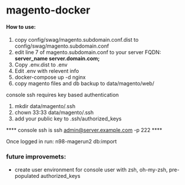 # magento-docker
#### How to use:
1. copy config/swag/magento.subdomain.conf.dist to config/swag/magento.subdomain.conf
2. edit line 7 of magento.subdomain.conf to your server FQDN: ****server_name server.domain.com;**** 
3. Copy .env.dist to .env
4. Edit .env with relevent info
5. docker-compose up -d nginx
6. copy magento files and db backup to data/magento/web/

console ssh requires key based authentication
1. mkdir data/magento/.ssh
2. chown 33:33 data/magento/.ssh
3. add your public key to .ssh/authorized_keys

**** console ssh is ssh admin@server.example.com -p 222 ****

Once logged in run: n98-magerun2 db:import

### future improvemets:
* create user environment for console user with zsh, oh-my-zsh, pre-populated authorized_keys
